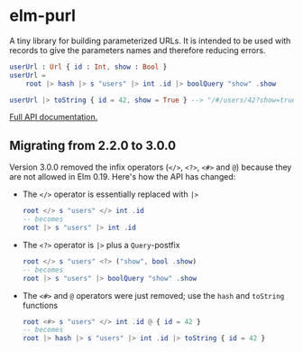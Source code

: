 # elm-purl

A tiny library for building parameterized URLs. It is intended to be used
with records to give the parameters names and therefore reducing errors.

```elm
userUrl : Url { id : Int, show : Bool }
userUrl =
    root |> hash |> s "users" |> int .id |> boolQuery "show" .show

userUrl |> toString { id = 42, show = True } --> "/#/users/42?show=true"
```

[Full API documentation.](http://package.elm-lang.org/packages/nonpop/elm-purl/latest/Purl)

## Migrating from 2.2.0 to 3.0.0

Version 3.0.0 removed the infix operators (`</>`, `<?>`, `<#>` and `@`) because
they are not allowed in Elm 0.19. Here's how the API has changed:
- The `</>` operator is essentially replaced with `|>`
    ```elm
    root </> s "users" </> int .id
    -- becomes
    root |> s "users" |> int .id
    ```

- The `<?>` operator is `|>` plus a `Query`-postfix
    ```elm
    root </> s "users" <?> ("show", bool .show)
    -- becomes
    root |> s "users" |> boolQuery "show" .show
    ```

- The `<#>` and `@` operators were just removed; use the `hash` and `toString` functions
    ```elm
    root <#> s "users" </> int .id @ { id = 42 }
    -- becomes
    root |> hash |> s "users" |> int .id |> toString { id = 42 }
    ```